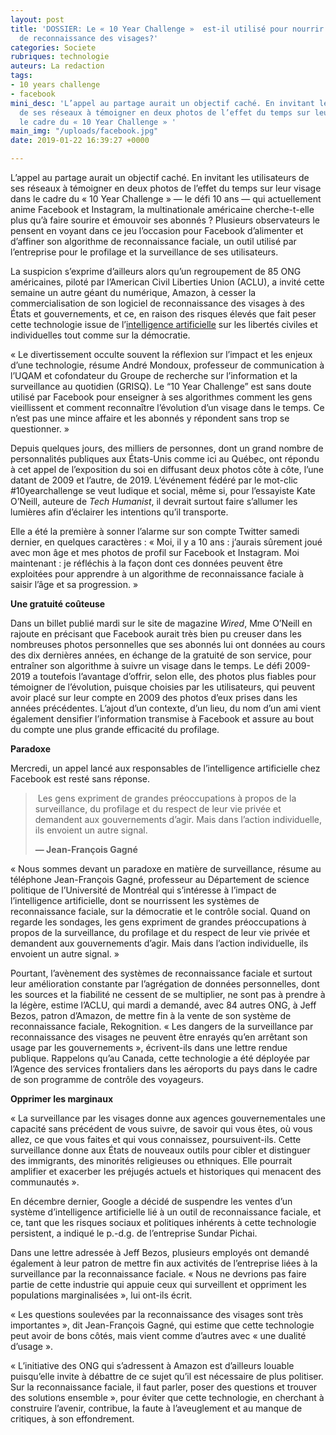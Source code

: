 ```yaml
---
layout: post
title: 'DOSSIER: Le « 10 Year Challenge »  est-il utilisé pour nourrir un algorithme
  de reconnaissance des visages?'
categories: Societe
rubriques: technologie
auteurs: La redaction
tags:
- 10 years challenge
- facebook
mini_desc: 'L’appel au partage aurait un objectif caché. En invitant les utilisateurs
  de ses réseaux à témoigner en deux photos de l’effet du temps sur leur visage dans
  le cadre du « 10 Year Challenge » '
main_img: "/uploads/facebook.jpg"
date: 2019-01-22 16:39:27 +0000

---
```

L’appel au partage aurait un objectif caché. En invitant les utilisateurs de ses réseaux à témoigner en deux photos de l’effet du temps sur leur visage dans le cadre du « 10 Year Challenge » — le défi 10 ans — qui actuellement anime Facebook et Instagram, la multinationale américaine cherche-t-elle plus qu’à faire sourire et émouvoir ses abonnés ? Plusieurs observateurs le pensent en voyant dans ce jeu l’occasion pour Facebook d’alimenter et d’affiner son algorithme de reconnaissance faciale, un outil utilisé par l’entreprise pour le profilage et la surveillance de ses utilisateurs.

La suspicion s’exprime d’ailleurs alors qu’un regroupement de 85 ONG américaines, piloté par l’American Civil Liberties Union (ACLU), a invité cette semaine un autre géant du numérique, Amazon, à cesser la commercialisation de son logiciel de reconnaissance des visages à des États et gouvernements, et ce, en raison des risques élevés que fait peser cette technologie issue de l’[intelligence artificielle](https://www.ledevoir.com/intelligence-artificielle-ia) sur les libertés civiles et individuelles tout comme sur la démocratie.

« Le divertissement occulte souvent la réflexion sur l’impact et les enjeux d’une technologie, résume André Mondoux, professeur de communication à l’UQAM et cofondateur du Groupe de recherche sur l’information et la surveillance au quotidien (GRISQ). Le “10 Year Challenge” est sans doute utilisé par Facebook pour enseigner à ses algorithmes comment les gens vieillissent et comment reconnaître l’évolution d’un visage dans le temps. Ce n’est pas une mince affaire et les abonnés y répondent sans trop se questionner. »

Depuis quelques jours, des milliers de personnes, dont un grand nombre de personnalités publiques aux États-Unis comme ici au Québec, ont répondu à cet appel de l’exposition du soi en diffusant deux photos côte à côte, l’une datant de 2009 et l’autre, de 2019. L’événement fédéré par le mot-clic #10yearchallenge se veut ludique et social, même si, pour l’essayiste Kate O’Neill, auteure de _Tech Humanist_, il devrait surtout faire s’allumer les lumières afin d’éclairer les intentions qu’il transporte.

Elle a été la première à sonner l’alarme sur son compte Twitter samedi dernier, en quelques caractères : « Moi, il y a 10 ans : j’aurais sûrement joué avec mon âge et mes photos de profil sur Facebook et Instagram. Moi maintenant : je réfléchis à la façon dont ces données peuvent être exploitées pour apprendre à un algorithme de reconnaissance faciale à saisir l’âge et sa progression. »

**Une gratuité coûteuse**

Dans un billet publié mardi sur le site de magazine _Wired_, Mme O’Neill en rajoute en précisant que Facebook aurait très bien pu creuser dans les nombreuses photos personnelles que ses abonnés lui ont données au cours des dix dernières années, en échange de la gratuité de son service, pour entraîner son algorithme à suivre un visage dans le temps. Le défi 2009-2019 a toutefois l’avantage d’offrir, selon elle, des photos plus fiables pour témoigner de l’évolution, puisque choisies par les utilisateurs, qui peuvent avoir placé sur leur compte en 2009 des photos d’eux prises dans les années précédentes. L’ajout d’un contexte, d’un lieu, du nom d’un ami vient également densifier l’information transmise à Facebook et assure au bout du compte une plus grande efficacité du profilage.  
  
**Paradoxe**

Mercredi, un appel lancé aux responsables de l’intelligence artificielle chez Facebook est resté sans réponse.

>  Les gens expriment de grandes préoccupations à propos de la surveillance, du profilage et du respect de leur vie privée et demandent aux gouvernements d’agir. Mais dans l’action individuelle, ils envoient un autre signal.
>
> **— Jean-François Gagné**

« Nous sommes devant un paradoxe en matière de surveillance, résume au téléphone Jean-François Gagné, professeur au Département de science politique de l’Université de Montréal qui s’intéresse à l’impact de l’intelligence artificielle, dont se nourrissent les systèmes de reconnaissance faciale, sur la démocratie et le contrôle social. Quand on regarde les sondages, les gens expriment de grandes préoccupations à propos de la surveillance, du profilage et du respect de leur vie privée et demandent aux gouvernements d’agir. Mais dans l’action individuelle, ils envoient un autre signal. »

Pourtant, l’avènement des systèmes de reconnaissance faciale et surtout leur amélioration constante par l’agrégation de données personnelles, dont les sources et la fiabilité ne cessent de se multiplier, ne sont pas à prendre à la légère, estime l’ACLU, qui mardi a demandé, avec 84 autres ONG, à Jeff Bezos, patron d’Amazon, de mettre fin à la vente de son système de reconnaissance faciale, Rekognition. « Les dangers de la surveillance par reconnaissance des visages ne peuvent être enrayés qu’en arrêtant son usage par les gouvernements », écrivent-ils dans une lettre rendue publique. Rappelons qu’au Canada, cette technologie a été déployée par l’Agence des services frontaliers dans les aéroports du pays dans le cadre de son programme de contrôle des voyageurs.

  
**Opprimer les marginaux**

« La surveillance par les visages donne aux agences gouvernementales une capacité sans précédent de vous suivre, de savoir qui vous êtes, où vous allez, ce que vous faites et qui vous connaissez, poursuivent-ils. Cette surveillance donne aux États de nouveaux outils pour cibler et distinguer des immigrants, des minorités religieuses ou ethniques. Elle pourrait amplifier et exacerber les préjugés actuels et historiques qui menacent des communautés ».

En décembre dernier, Google a décidé de suspendre les ventes d’un système d’intelligence artificielle lié à un outil de reconnaissance faciale, et ce, tant que les risques sociaux et politiques inhérents à cette technologie persistent, a indiqué le p.-d.g. de l’entreprise Sundar Pichai.  
  
Dans une lettre adressée à Jeff Bezos, plusieurs employés ont demandé également à leur patron de mettre fin aux activités de l’entreprise liées à la surveillance par la reconnaissance faciale. « Nous ne devrions pas faire partie de cette industrie qui appuie ceux qui surveillent et oppriment les populations marginalisées », lui ont-ils écrit.

« Les questions soulevées par la reconnaissance des visages sont très importantes », dit Jean-François Gagné, qui estime que cette technologie peut avoir de bons côtés, mais vient comme d’autres avec « une dualité d’usage ».  
  
« L’initiative des ONG qui s’adressent à Amazon est d’ailleurs louable puisqu’elle invite à débattre de ce sujet qu’il est nécessaire de plus politiser. Sur la reconnaissance faciale, il faut parler, poser des questions et trouver des solutions ensemble », pour éviter que cette technologie, en cherchant à construire l’avenir, contribue, la faute à l’aveuglement et au manque de critiques, à son effondrement.